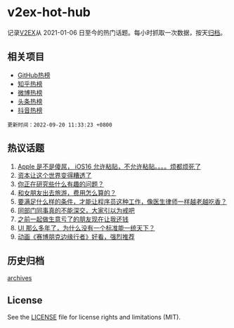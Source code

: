 # v2ex-hot-hub

 记录[V2EX](https://www.v2ex.com/)从 2021-01-06 日至今的热门话题。每小时抓取一次数据，按天[归档](archives)。
 
 ## 相关项目

- [GitHub热榜](https://github.com/lonnyzhang423/github-hot-hub)
- [知乎热榜](https://github.com/lonnyzhang423/zhihu-hot-hub)
- [微博热榜](https://github.com/lonnyzhang423/weibo-hot-hub)
- [头条热榜](https://github.com/lonnyzhang423/toutiao-hot-hub)
- [抖音热榜](https://github.com/lonnyzhang423/douyin-hot-hub)


 `更新时间：2022-09-20 11:33:23 +0800`

## 热议话题

1. [Apple 是不是傻屌， iOS16 允许粘贴，不允许粘贴。。。。烦都烦死了](https://www.v2ex.com/t/881363)
1. [资本让这个世界变得糟透了](https://www.v2ex.com/t/881410)
1. [你正在研究些什么有趣的问题？](https://www.v2ex.com/t/881227)
1. [和女朋友出去旅游，费用怎么算的？](https://www.v2ex.com/t/881409)
1. [要满足什么样的条件，才能让程序员这种工作，像医生律师一样越老越吃香？](https://www.v2ex.com/t/881426)
1. [同部门同事真的不能深交，大家引以为戒吧](https://www.v2ex.com/t/881210)
1. [之前一起做生意亏了的朋友现在让我还钱](https://www.v2ex.com/t/881449)
1. [UI 那么多年了，为什么没有一个标准能一统天下？](https://www.v2ex.com/t/881306)
1. [动画《赛博朋克边缘行者》好看，强烈推荐](https://www.v2ex.com/t/881276)

## 历史归档

[archives](archives)

## License

See the [LICENSE](LICENSE) file for license rights and limitations (MIT).
